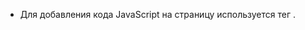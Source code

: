 * Для добавления кода JavaScript на страницу используется тег <script>
* Атрибуты type и language необязательны.
* Скрипт во внешнем файле можно вставить с помощью <script src="path/to/script.js"></script>.

